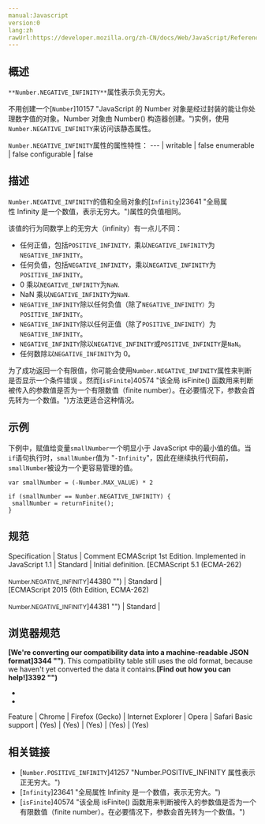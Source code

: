 ```yaml
---
manual:Javascript
version:0
lang:zh
rawUrl:https://developer.mozilla.org/zh-CN/docs/Web/JavaScript/Reference/Global_Objects/Number/NEGATIVE_INFINITY
---
```






## 概述<a name="Summary"></a>


`**Number.NEGATIVE_INFINITY**`属性表示负无穷大。



不用创建一个[`Number`]10157 "JavaScript 的 Number 对象是经过封装的能让你处理数字值的对象。Number 对象由 Number() 构造器创建。")实例，使用`Number.NEGATIVE_INFINITY`来访问该静态属性。


`Number.NEGATIVE_INFINITY`属性的属性特性： 
 ---  | 
writable | false 
enumerable | false 
configurable | false 


## 描述<a name="Description"></a>


`Number.NEGATIVE_INFINITY`的值和全局对象的[`Infinity`]23641 "全局属性 Infinity 是一个数值，表示无穷大。")属性的负值相同。



该值的行为同数学上的无穷大（infinity）有一点儿不同：


* 任何正值，包括`POSITIVE_INFINITY，`乘以`NEGATIVE_INFINITY`为`NEGATIVE_INFINITY`。
* 任何负值，包括`NEGATIVE_INFINITY`，乘以`NEGATIVE_INFINITY`为`POSITIVE_INFINITY`。
* 0 乘以`NEGATIVE_INFINITY`为`NaN`.
* NaN 乘以`NEGATIVE_INFINITY`为`NaN`.
* `NEGATIVE_INFINITY`除以任何负值（除了`NEGATIVE_INFINITY）`为`POSITIVE_INFINITY`。
* `NEGATIVE_INFINITY`除以任何正值（除了`POSITIVE_INFINITY`）为`NEGATIVE_INFINITY`。
* `NEGATIVE_INFINITY`除以`NEGATIVE_INFINITY`或`POSITIVE_INFINITY`是`NaN`。
* 任何数除以`NEGATIVE_INFINITY`为 0。


为了成功返回一个有限值，你可能会使用`Number.NEGATIVE_INFINITY`属性来判断是否显示一个条件错误 。然而[`isFinite`]40574 "该全局 isFinite() 函数用来判断被传入的参数值是否为一个有限数值（finite number）。在必要情况下，参数会首先转为一个数值。")方法更适合这种情况。


## 示例<a name="Example"></a>


下例中，赋值给变量`smallNumber`一个明显小于 JavaScript 中的最小值的值。当`if`语句执行时，`smallNumber`值为 &quot;`-Infinity`&quot;，因此在继续执行代码前，`smallNumber`被设为一个更容易管理的值。


```
var smallNumber = (-Number.MAX_VALUE) * 2

if (smallNumber == Number.NEGATIVE_INFINITY) {
 smallNumber = returnFinite();
}
```

## 规范<a name="规范"></a>

Specification | Status | Comment 
ECMAScript 1st Edition. Implemented in JavaScript 1.1 | Standard | Initial definition. 
[ECMAScript 5.1 (ECMA-262)<br></br><small>Number.NEGATIVE_INFINITY</small>]44380 "") | Standard |  
[ECMAScript 2015 (6th Edition, ECMA-262)<br></br><small>Number.NEGATIVE_INFINITY</small>]44381 "") | Standard |  


## 浏览器规范<a name="浏览器规范"></a>


**[We&#39;re converting our compatibility data into a machine-readable JSON format]3344 "")**. This compatibility table still uses the old format, because we haven&#39;t yet converted the data it contains.**[Find out how you can help!]3392 "")**


* 
* 

Feature | Chrome | Firefox (Gecko) | Internet Explorer | Opera | Safari 
Basic support | (Yes) | (Yes) | (Yes) | (Yes) | (Yes) 




## 相关链接<a name="See_also"></a>

* [`Number.POSITIVE_INFINITY`]41257 "Number.POSITIVE_INFINITY 属性表示正无穷大。")
* [`Infinity`]23641 "全局属性 Infinity 是一个数值，表示无穷大。")
* [`isFinite`]40574 "该全局 isFinite() 函数用来判断被传入的参数值是否为一个有限数值（finite number）。在必要情况下，参数会首先转为一个数值。")




